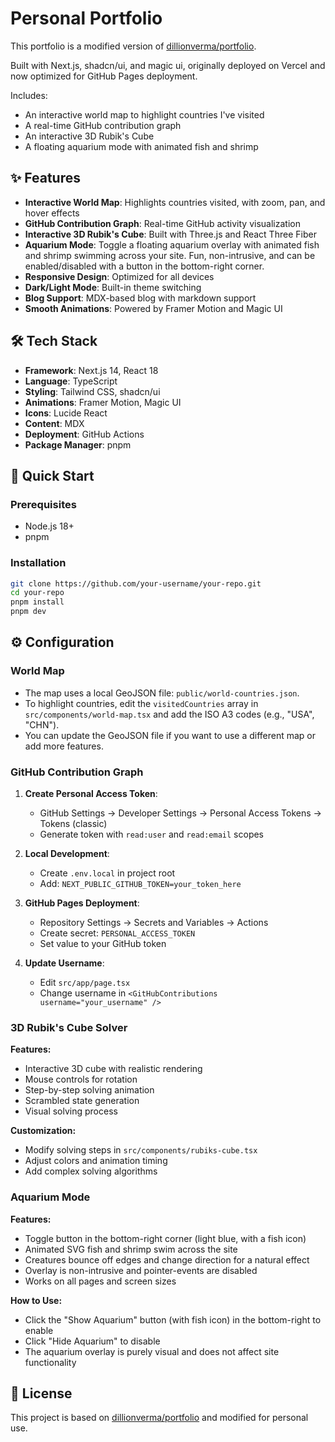 # Personal Portfolio

This portfolio is a modified version of [dillionverma/portfolio](https://github.com/dillionverma/portfolio).

Built with Next.js, shadcn/ui, and magic ui, originally deployed on Vercel and now optimized for GitHub Pages deployment.

Includes:
- An interactive world map to highlight countries I've visited
- A real-time GitHub contribution graph
- An interactive 3D Rubik's Cube
- A floating aquarium mode with animated fish and shrimp

## ✨ Features

- **Interactive World Map**: Highlights countries visited, with zoom, pan, and hover effects
- **GitHub Contribution Graph**: Real-time GitHub activity visualization
- **Interactive 3D Rubik's Cube**: Built with Three.js and React Three Fiber
- **Aquarium Mode**: Toggle a floating aquarium overlay with animated fish and shrimp swimming across your site. Fun, non-intrusive, and can be enabled/disabled with a button in the bottom-right corner.
- **Responsive Design**: Optimized for all devices
- **Dark/Light Mode**: Built-in theme switching
- **Blog Support**: MDX-based blog with markdown support
- **Smooth Animations**: Powered by Framer Motion and Magic UI

## 🛠️ Tech Stack

- **Framework**: Next.js 14, React 18
- **Language**: TypeScript
- **Styling**: Tailwind CSS, shadcn/ui
- **Animations**: Framer Motion, Magic UI
- **Icons**: Lucide React
- **Content**: MDX
- **Deployment**: GitHub Actions
- **Package Manager**: pnpm

## 🚀 Quick Start

### Prerequisites
- Node.js 18+ 
- pnpm

### Installation
```bash
git clone https://github.com/your-username/your-repo.git
cd your-repo
pnpm install
pnpm dev
```

## ⚙️ Configuration

### World Map

- The map uses a local GeoJSON file: `public/world-countries.json`.
- To highlight countries, edit the `visitedCountries` array in `src/components/world-map.tsx` and add the ISO A3 codes (e.g., "USA", "CHN").
- You can update the GeoJSON file if you want to use a different map or add more features.

### GitHub Contribution Graph

1. **Create Personal Access Token**:
   - GitHub Settings → Developer Settings → Personal Access Tokens → Tokens (classic)
   - Generate token with `read:user` and `read:email` scopes

2. **Local Development**:
   - Create `.env.local` in project root
   - Add: `NEXT_PUBLIC_GITHUB_TOKEN=your_token_here`

3. **GitHub Pages Deployment**:
   - Repository Settings → Secrets and Variables → Actions
   - Create secret: `PERSONAL_ACCESS_TOKEN`
   - Set value to your GitHub token

4. **Update Username**:
   - Edit `src/app/page.tsx`
   - Change username in `<GitHubContributions username="your_username" />`

### 3D Rubik's Cube Solver

**Features:**
- Interactive 3D cube with realistic rendering
- Mouse controls for rotation
- Step-by-step solving animation
- Scrambled state generation
- Visual solving process

**Customization:**
- Modify solving steps in `src/components/rubiks-cube.tsx`
- Adjust colors and animation timing
- Add complex solving algorithms

### Aquarium Mode

**Features:**
- Toggle button in the bottom-right corner (light blue, with a fish icon)
- Animated SVG fish and shrimp swim across the site
- Creatures bounce off edges and change direction for a natural effect
- Overlay is non-intrusive and pointer-events are disabled
- Works on all pages and screen sizes

**How to Use:**
- Click the "Show Aquarium" button (with fish icon) in the bottom-right to enable
- Click "Hide Aquarium" to disable
- The aquarium overlay is purely visual and does not affect site functionality

## 📝 License

This project is based on [dillionverma/portfolio](https://github.com/dillionverma/portfolio) and modified for personal use.


